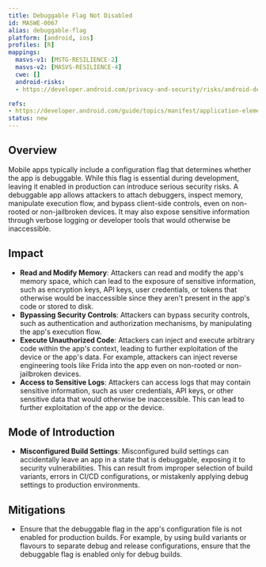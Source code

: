 ```yaml
---
title: Debuggable Flag Not Disabled
id: MASWE-0067
alias: debuggable-flag
platform: [android, ios]
profiles: [R]
mappings:
  masvs-v1: [MSTG-RESILIENCE-2]
  masvs-v2: [MASVS-RESILIENCE-4]
  cwe: []
  android-risks:
  - https://developer.android.com/privacy-and-security/risks/android-debuggable

refs:
- https://developer.android.com/guide/topics/manifest/application-element
status: new
---
```


## Overview

Mobile apps typically include a configuration flag that determines whether the app is debuggable. While this flag is essential during development, leaving it enabled in production can introduce serious security risks. A debuggable app allows attackers to attach debuggers, inspect memory, manipulate execution flow, and bypass client-side controls, even on non-rooted or non-jailbroken devices. It may also expose sensitive information through verbose logging or developer tools that would otherwise be inaccessible.

## Impact

- **Read and Modify Memory**: Attackers can read and modify the app's memory space, which can lead to the exposure of sensitive information, such as encryption keys, API keys, user credentials, or tokens that otherwise would be inaccessible since they aren't present in the app's code or stored to disk.
- **Bypassing Security Controls**: Attackers can bypass security controls, such as authentication and authorization mechanisms, by manipulating the app's execution flow.
- **Execute Unauthorized Code**: Attackers can inject and execute arbitrary code within the app's context, leading to further exploitation of the device or the app's data. For example, attackers can inject reverse engineering tools like Frida into the app even on non-rooted or non-jailbroken devices.
- **Access to Sensitive Logs**: Attackers can access logs that may contain sensitive information, such as user credentials, API keys, or other sensitive data that would otherwise be inaccessible. This can lead to further exploitation of the app or the device.

## Mode of Introduction

- **Misconfigured Build Settings**: Misconfigured build settings can accidentally leave an app in a state that is debuggable, exposing it to security vulnerabilities. This can result from improper selection of build variants, errors in CI/CD configurations, or mistakenly applying debug settings to production environments.

## Mitigations

- Ensure that the debuggable flag in the app's configuration file is not enabled for production builds. For example, by using build variants or flavours to separate debug and release configurations, ensure that the debuggable flag is enabled only for debug builds.
